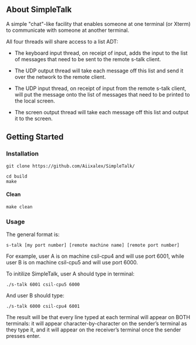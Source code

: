 ## About SimpleTalk

A simple "chat"-like facility that enables someone at one terminal (or Xterm) to communicate with someone at another terminal. 

All four threads will share access to a list ADT:

- The keyboard input thread, on receipt of input, adds the input to the list of messages that need to be sent to the remote s-talk client.

- The UDP output thread will take each message off this list and send it over the network to the remote client.

- The UDP input thread, on receipt of input from the remote s-talk client, will put the message onto the list of messages that need to be printed to the local screen.

- The screen output thread will take each message off this list and output it to the screen.

## Getting Started

### Installation

```
git clone https://github.com/Aiixalex/SimpleTalk/
```

```
cd build
make
```

#### Clean

```
make clean
```

### Usage

The general format is:

```
s-talk [my port number] [remote machine name] [remote port number]
```

For example, user A is on machine csil-cpu4 and will use port 6001, while user B is on machine csil-cpu5 and will use port 6000.

To initilize SimpleTalk, user A should type in terminal:

```
./s-talk 6001 csil-cpu5 6000
```

And user B should type:

```
./s-talk 6000 csil-cpu4 6001
```

The result will be that every line typed at each terminal will appear on BOTH terminals: it will appear character-by-character on the sender’s terminal as they type it, and it will appear on the receiver’s terminal once the sender presses enter.

